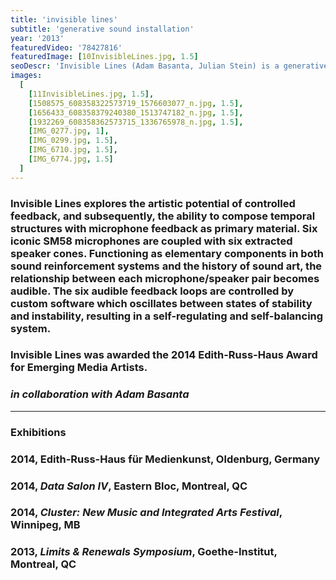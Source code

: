 ```yaml
---
title: 'invisible lines'
subtitle: 'generative sound installation'
year: '2013'
featuredVideo: '78427816'
featuredImage: [10InvisibleLines.jpg, 1.5]
seoDescr: 'Invisible Lines (Adam Basanta, Julian Stein) is a generative sound installation that explores the artistic potential of controlled feedback.'
images:
  [
    [11InvisibleLines.jpg, 1.5],
    [1508575_608358322573719_1576603077_n.jpg, 1.5],
    [1656433_608358379240380_1513747182_n.jpg, 1.5],
    [1932269_608358362573715_1336765978_n.jpg, 1.5],
    [IMG_0277.jpg, 1],
    [IMG_0299.jpg, 1.5],
    [IMG_6710.jpg, 1.5],
    [IMG_6774.jpg, 1.5]
  ]
---
```


### Invisible Lines explores the artistic potential of controlled feedback, and subsequently, the ability to compose temporal structures with microphone feedback as primary material. Six iconic SM58 microphones are coupled with six extracted speaker cones. Functioning as elementary components in both sound reinforcement systems and the history of sound art, the relationship between each microphone/speaker pair becomes audible. The six audible feedback loops are controlled by custom software which oscillates between states of stability and instability, resulting in a self-regulating and self-balancing system.

### Invisible Lines was awarded the 2014 Edith-Russ-Haus Award for Emerging Media Artists.

### _in collaboration with Adam Basanta_

---

### **Exhibitions**

### 2014, Edith-Russ-Haus für Medienkunst, Oldenburg, Germany

### 2014, _Data Salon IV_, Eastern Bloc, Montreal, QC

### 2014, _Cluster: New Music and Integrated Arts Festival_, Winnipeg, MB

### 2013, _Limits & Renewals Symposium_, Goethe-Institut, Montreal, QC
